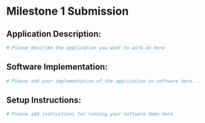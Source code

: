 # Milestone 1 Submission

## Application Description: 
```bash
# Please describe the application you want to work on here
```

## Software Implementation: 
```bash
# Please add your implementation of the application in software here. If you use github / bitbucket for version control, you can give a link to your repo. 
```

## Setup Instructions:
```bash
# Please add instructions for running your software demo here
```